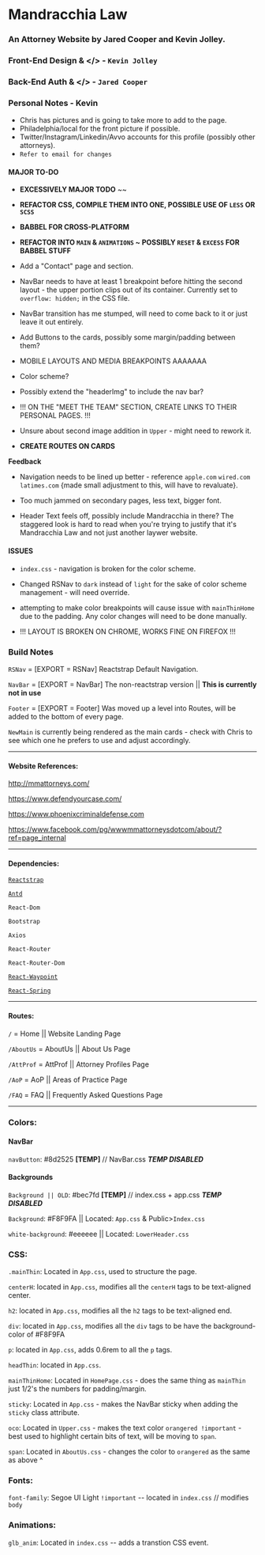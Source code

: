 # Mandracchia Law

### An Attorney Website by Jared Cooper and Kevin Jolley.

### Front-End Design & </> - `Kevin Jolley`

### Back-End Auth & </> - `Jared Cooper`

### Personal Notes - Kevin

- Chris has pictures and is going to take more to add to the page.
- Philadelphia/local for the front picture if possible.
- Twitter/Instagram/Linkedin/Avvo accounts for this profile (possibly other attorneys).
- `Refer to email for changes`

#### MAJOR TO-DO

- **EXCESSIVELY MAJOR TODO** ~~
- **REFACTOR CSS, COMPILE THEM INTO ONE, POSSIBLE USE OF `LESS` OR `SCSS`**
- **BABBEL FOR CROSS-PLATFORM**
- **REFACTOR INTO `MAIN` & `ANIMATIONS` ~ POSSIBLY `RESET` & `EXCESS` FOR BABBEL STUFF**

- Add a "Contact" page and section.

* NavBar needs to have at least 1 breakpoint before hitting the second layout - the upper portion clips out of its container. Currently set to `overflow: hidden;` in the CSS file.

* NavBar transition has me stumped, will need to come back to it or just leave it out entirely.

* Add Buttons to the cards, possibly some margin/padding between them?

* MOBILE LAYOUTS AND MEDIA BREAKPOINTS AAAAAAA

* Color scheme?

* Possibly extend the "headerImg" to include the nav bar?

* !!! ON THE "MEET THE TEAM" SECTION, CREATE LINKS TO THEIR PERSONAL PAGES. !!!

* Unsure about second image addition in `Upper` - might need to rework it.

* **CREATE ROUTES ON CARDS**

**Feedback**

- Navigation needs to be lined up better - reference `apple.com` `wired.com` `latimes.com` {made small adjustment to this, will have to revaluate}.

- Too much jammed on secondary pages, less text, bigger font.

- Header Text feels off, possibly include Mandracchia in there? The staggered look is hard to read when you're trying to justify that it's Mandracchia Law and not just another laywer website.

#### ISSUES

- `index.css` - navigation is broken for the color scheme.

- Changed RSNav to `dark` instead of `light` for the sake of color scheme management - will need override.

- attempting to make color breakpoints will cause issue with `mainThinHome` due to the padding. Any color changes will need to be done manually.

- !!! LAYOUT IS BROKEN ON CHROME, WORKS FINE ON FIREFOX !!!

### Build Notes

`RSNav` = [EXPORT = RSNav] Reactstrap Default Navigation.

`NavBar` = [EXPORT = NavBar] The non-reactstrap version || **This is currently not in use**

`Footer` = [EXPORT = Footer] Was moved up a level into Routes, will be added to the bottom of every page.

`NewMain` is currently being rendered as the main cards - check with Chris to see which one he prefers to use and adjust accordingly.

---

#### Website References:

http://mmattorneys.com/

https://www.defendyourcase.com/

https://www.phoenixcriminaldefense.com

https://www.facebook.com/pg/wwwmmattorneysdotcom/about/?ref=page_internal

---

#### Dependencies:

[`Reactstrap`](https://reactstrap.github.io/)

[`Antd`](https://ant.design/docs/react/introduce)

`React-Dom`

`Bootstrap`

`Axios`

`React-Router`

`React-Router-Dom`

[`React-Waypoint`](https://github.com/brigade/react-waypoint)

[`React-Spring`](https://github.com/drcmda/react-spring)

---

#### Routes:

`/` = Home || Website Landing Page

`/AboutUs` = AboutUs || About Us Page

`/AttProf` = AttProf || Attorney Profiles Page

`/AoP` = AoP || Areas of Practice Page

`/FAQ` = FAQ || Frequently Asked Questions Page

---

### Colors:

#### NavBar

`navButton`: #8d2525 **[TEMP]** // NavBar.css **_TEMP DISABLED_**

#### Backgrounds

`Background || OLD`: #bec7fd **[TEMP]** // index.css + app.css **_TEMP DISABLED_**

`Background`: #F8F9FA || Located: `App.css` & Public>`Index.css`

`white-background`: #eeeeee || Located: `LowerHeader.css`

### CSS:

`.mainThin`: Located in `App.css`, used to structure the page.

`centerH`: located in `App.css`, modifies all the `centerH` tags to be text-aligned center.

`h2`: located in `App.css`, modifies all the `h2` tags to be text-aligned end.

`div`: located in `App.css`, modifies all the `div` tags to be have the background-color of #F8F9FA

`p`: located in `App.css`, adds 0.6rem to all the `p` tags.

`headThin`: located in `App.css`.

`mainThinHome`: Located in `HomePage.css` - does the same thing as `mainThin` just 1/2's the numbers for padding/margin.

`sticky`: Located in `App.css` - makes the NavBar sticky when adding the `sticky` class attribute.

`oco`: Located in `Upper.css` - makes the text color `orangered !important` - best used to highlight certain bits of text, will be moving to `span`.

`span`: Located in `AboutUs.css` - changes the color to `orangered` as the same as above ^

### Fonts:

`font-family`: Segoe UI Light `!important` -- located in `index.css` // modifies `body`

### Animations:

`glb_anim`: Located in `index.css` -- adds a transtion CSS event.
